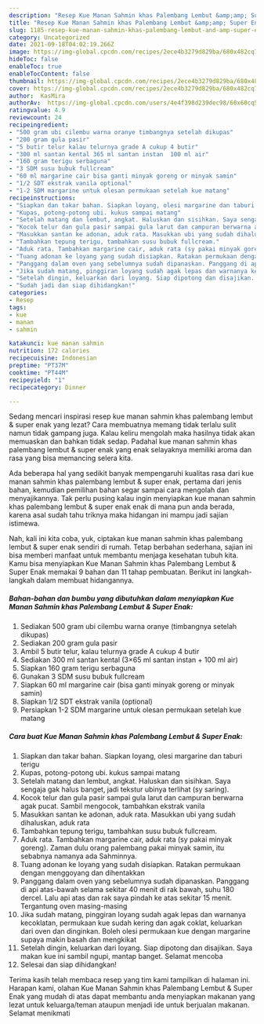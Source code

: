 ```yaml
---
description: "Resep Kue Manan Sahmin khas Palembang Lembut &amp;amp; Super Enak Anti Gagal"
title: "Resep Kue Manan Sahmin khas Palembang Lembut &amp;amp; Super Enak Anti Gagal"
slug: 1185-resep-kue-manan-sahmin-khas-palembang-lembut-and-amp-super-enak-anti-gagal
category: Uncategorized
date: 2021-09-18T04:02:19.266Z
image: https://img-global.cpcdn.com/recipes/2ece4b3279d829ba/680x482cq70/kue-manan-sahmin-khas-palembang-lembut-super-enak-foto-resep-utama.jpg
hideToc: false
enableToc: true
enableTocContent: false
thumbnail: https://img-global.cpcdn.com/recipes/2ece4b3279d829ba/680x482cq70/kue-manan-sahmin-khas-palembang-lembut-super-enak-foto-resep-utama.jpg
cover: https://img-global.cpcdn.com/recipes/2ece4b3279d829ba/680x482cq70/kue-manan-sahmin-khas-palembang-lembut-super-enak-foto-resep-utama.jpg
author:  KasMira
authorAv:  https://img-global.cpcdn.com/users/4e4f398d239dec98/60x60cq50/avatar.jpg
ratingvalue: 4.9
reviewcount: 24
recipeingredient:
- "500 gram ubi cilembu warna oranye timbangnya setelah dikupas"
- "200 gram gula pasir"
- "5 butir telur kalau telurnya grade A cukup 4 butir"
- "300 ml santan kental 365 ml santan instan  100 ml air"
- "160 gram terigu serbaguna"
- "3 SDM susu bubuk fullcream"
- "60 ml margarine cair bisa ganti minyak goreng or minyak samin"
- "1/2 SDT ekstrak vanila optional"
- "1-2 SDM margarine untuk olesan permukaan setelah kue matang"
recipeinstructions:
- "Siapkan dan takar bahan. Siapkan loyang, olesi margarine dan taburi terigu"
- "Kupas, potong-potong ubi. kukus sampai matang"
- "Setelah matang dan lembut, angkat. Haluskan dan sisihkan. Saya sengaja gak halus banget, jadi tekstur ubinya terlihat (sy saring)."
- "Kocok telur dan gula pasir sampai gula larut dan campuran berwarna agak pucat. Sambil mengocok, tambahkan ekstrak vanila"
- "Masukkan santan ke adonan, aduk rata. Masukkan ubi yang sudah dihaluskan, aduk rata"
- "Tambahkan tepung terigu, tambahkan susu bubuk fullcream."
- "Aduk rata. Tambahkan margarine cair, aduk rata (sy pakai minyak goreng). Zaman dulu orang palembang pakai minyak samin, itu sebabnya namanya ada Sahminnya."
- "Tuang adonan ke loyang yang sudah disiapkan. Ratakan permukaan dengan menggoyang dan dihentakkan"
- "Panggang dalam oven yang sebelumnya sudah dipanaskan. Panggang di api atas-bawah selama sekitar 40 menit di rak bawah, suhu 180 dercel. Lalu api atas dan rak saya pindah ke atas sekitar 15 menit. Tergantung oven masing-masing"
- "Jika sudah matang, pinggiran loyang sudah agak lepas dan warnanya kecoklatan, permukaan kue sudah kering dan agak coklat, keluarkan dari oven dan dinginkan. Boleh olesi permukaan kue dengan margarine supaya makin basah dan mengkikat"
- "Setelah dingin, keluarkan dari loyang. Siap dipotong dan disajikan. Saya makan kue ini sambil ngupi, mantap banget. Selamat mencoba"
- "Sudah jadi dan siap dihidangkan!"
categories:
- Resep
tags:
- kue
- manan
- sahmin

katakunci: kue manan sahmin 
nutrition: 172 calories
recipecuisine: Indonesian
preptime: "PT37M"
cooktime: "PT44M"
recipeyield: "1"
recipecategory: Dinner

---
```



Sedang mencari inspirasi resep kue manan sahmin khas palembang lembut &amp; super enak yang lezat? Cara membuatnya memang tidak terlalu sulit namun tidak gampang juga. Kalau keliru mengolah maka hasilnya tidak akan memuaskan dan bahkan tidak sedap. Padahal kue manan sahmin khas palembang lembut &amp; super enak yang enak selayaknya memiliki aroma dan rasa yang bisa memancing selera kita.




Ada beberapa hal yang sedikit banyak mempengaruhi kualitas rasa dari kue manan sahmin khas palembang lembut &amp; super enak, pertama dari jenis bahan, kemudian pemilihan bahan segar sampai cara mengolah dan menyajikannya. Tak perlu pusing kalau ingin menyiapkan kue manan sahmin khas palembang lembut &amp; super enak enak di mana pun anda berada, karena asal sudah tahu triknya maka hidangan ini mampu jadi sajian istimewa.


Nah, kali ini kita coba, yuk, ciptakan kue manan sahmin khas palembang lembut &amp; super enak sendiri di rumah. Tetap berbahan sederhana, sajian ini bisa memberi manfaat untuk membantu menjaga kesehatan tubuh kita. Kamu bisa menyiapkan Kue Manan Sahmin khas Palembang Lembut &amp; Super Enak memakai 9 bahan dan 11 tahap pembuatan. Berikut ini langkah-langkah dalam membuat hidangannya.

<!--inarticleads1-->

##### Bahan-bahan dan bumbu yang dibutuhkan dalam menyiapkan Kue Manan Sahmin khas Palembang Lembut &amp; Super Enak:

1. Sediakan 500 gram ubi cilembu warna oranye (timbangnya setelah dikupas)
1. Sediakan 200 gram gula pasir
1. Ambil 5 butir telur, kalau telurnya grade A cukup 4 butir
1. Sediakan 300 ml santan kental (3×65 ml santan instan + 100 ml air)
1. Siapkan 160 gram terigu serbaguna
1. Gunakan 3 SDM susu bubuk fullcream
1. Siapkan 60 ml margarine cair (bisa ganti minyak goreng or minyak samin)
1. Siapkan 1/2 SDT ekstrak vanila (optional)
1. Persiapkan 1-2 SDM margarine untuk olesan permukaan setelah kue matang




<!--inarticleads2-->

##### Cara buat Kue Manan Sahmin khas Palembang Lembut &amp; Super Enak:

1. Siapkan dan takar bahan. Siapkan loyang, olesi margarine dan taburi terigu
1. Kupas, potong-potong ubi. kukus sampai matang
1. Setelah matang dan lembut, angkat. Haluskan dan sisihkan. Saya sengaja gak halus banget, jadi tekstur ubinya terlihat (sy saring).
1. Kocok telur dan gula pasir sampai gula larut dan campuran berwarna agak pucat. Sambil mengocok, tambahkan ekstrak vanila
1. Masukkan santan ke adonan, aduk rata. Masukkan ubi yang sudah dihaluskan, aduk rata
1. Tambahkan tepung terigu, tambahkan susu bubuk fullcream.
1. Aduk rata. Tambahkan margarine cair, aduk rata (sy pakai minyak goreng). Zaman dulu orang palembang pakai minyak samin, itu sebabnya namanya ada Sahminnya.
1. Tuang adonan ke loyang yang sudah disiapkan. Ratakan permukaan dengan menggoyang dan dihentakkan
1. Panggang dalam oven yang sebelumnya sudah dipanaskan. Panggang di api atas-bawah selama sekitar 40 menit di rak bawah, suhu 180 dercel. Lalu api atas dan rak saya pindah ke atas sekitar 15 menit. Tergantung oven masing-masing
1. Jika sudah matang, pinggiran loyang sudah agak lepas dan warnanya kecoklatan, permukaan kue sudah kering dan agak coklat, keluarkan dari oven dan dinginkan. Boleh olesi permukaan kue dengan margarine supaya makin basah dan mengkikat
1. Setelah dingin, keluarkan dari loyang. Siap dipotong dan disajikan. Saya makan kue ini sambil ngupi, mantap banget. Selamat mencoba
1. Selesai dan siap dihidangkan!



Terima kasih telah membaca resep yang tim kami tampilkan di halaman ini. Harapan kami, olahan Kue Manan Sahmin khas Palembang Lembut &amp; Super Enak yang mudah di atas dapat membantu anda menyiapkan makanan yang lezat untuk keluarga/teman ataupun menjadi ide untuk berjualan makanan. Selamat menikmati
